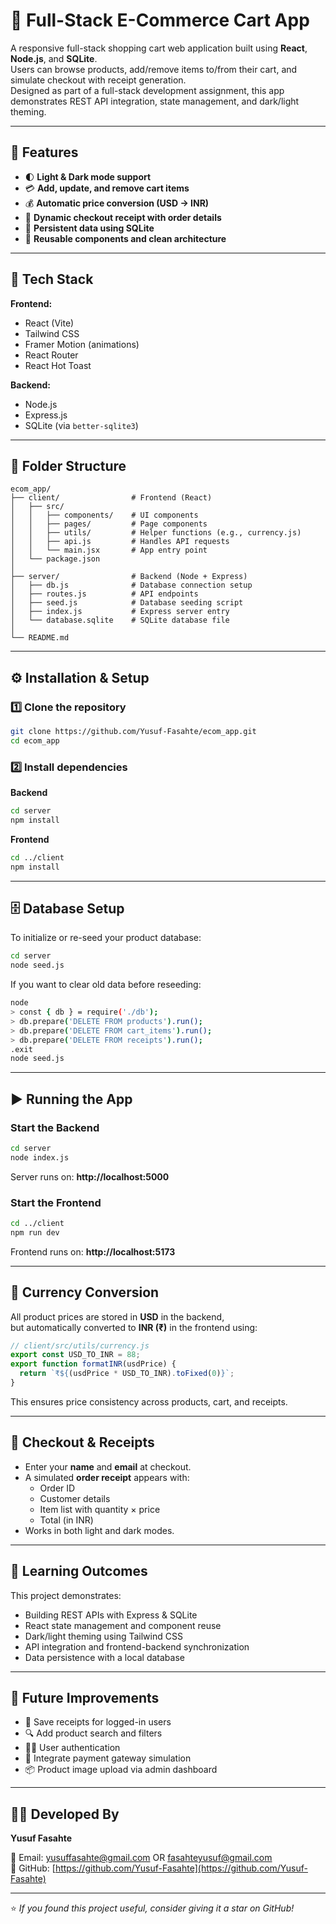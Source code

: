 # 🛒 Full-Stack E-Commerce Cart App

A responsive full-stack shopping cart web application built using **React**, **Node.js**, and **SQLite**.  
Users can browse products, add/remove items to/from their cart, and simulate checkout with receipt generation.  
Designed as part of a full-stack development assignment, this app demonstrates REST API integration, state management, and dark/light theming.

---

## 🚀 Features

- 🌓 **Light & Dark mode support**
- 💳 **Add, update, and remove cart items**
- 💰 **Automatic price conversion (USD → INR)**
- 🧾 **Dynamic checkout receipt with order details**
- 💾 **Persistent data using SQLite**
- 🔄 **Reusable components and clean architecture**

---

## 🧩 Tech Stack

**Frontend:**

- React (Vite)
- Tailwind CSS
- Framer Motion (animations)
- React Router
- React Hot Toast

**Backend:**

- Node.js
- Express.js
- SQLite (via `better-sqlite3`)

---

## 📁 Folder Structure

```
ecom_app/
├── client/                # Frontend (React)
│   ├── src/
│   │   ├── components/    # UI components
│   │   ├── pages/         # Page components
│   │   ├── utils/         # Helper functions (e.g., currency.js)
│   │   ├── api.js         # Handles API requests
│   │   └── main.jsx       # App entry point
│   └── package.json
│
├── server/                # Backend (Node + Express)
│   ├── db.js              # Database connection setup
│   ├── routes.js          # API endpoints
│   ├── seed.js            # Database seeding script
│   ├── index.js           # Express server entry
│   └── database.sqlite    # SQLite database file
│
└── README.md
```

---

## ⚙️ Installation & Setup

### 1️⃣ Clone the repository

```bash
git clone https://github.com/Yusuf-Fasahte/ecom_app.git
cd ecom_app
```

### 2️⃣ Install dependencies

**Backend**

```bash
cd server
npm install
```

**Frontend**

```bash
cd ../client
npm install
```

---

## 🗄️ Database Setup

To initialize or re-seed your product database:

```bash
cd server
node seed.js
```

If you want to clear old data before reseeding:

```bash
node
> const { db } = require('./db');
> db.prepare('DELETE FROM products').run();
> db.prepare('DELETE FROM cart_items').run();
> db.prepare('DELETE FROM receipts').run();
.exit
node seed.js
```

---

## ▶️ Running the App

### Start the Backend

```bash
cd server
node index.js
```

Server runs on: **http://localhost:5000**

### Start the Frontend

```bash
cd ../client
npm run dev
```

Frontend runs on: **http://localhost:5173**

---

## 💱 Currency Conversion

All product prices are stored in **USD** in the backend,  
but automatically converted to **INR (₹)** in the frontend using:

```js
// client/src/utils/currency.js
export const USD_TO_INR = 88;
export function formatINR(usdPrice) {
  return `₹${(usdPrice * USD_TO_INR).toFixed(0)}`;
}
```

This ensures price consistency across products, cart, and receipts.

---

## 🧾 Checkout & Receipts

- Enter your **name** and **email** at checkout.
- A simulated **order receipt** appears with:
  - Order ID
  - Customer details
  - Item list with quantity × price
  - Total (in INR)
- Works in both light and dark modes.

---

## 🧠 Learning Outcomes

This project demonstrates:

- Building REST APIs with Express & SQLite
- React state management and component reuse
- Dark/light theming using Tailwind CSS
- API integration and frontend-backend synchronization
- Data persistence with a local database

---

## 🧰 Future Improvements

- 🧾 Save receipts for logged-in users
- 🔍 Add product search and filters
- 🧑‍💻 User authentication
- 💸 Integrate payment gateway simulation
- 📦 Product image upload via admin dashboard

---

## 👨‍💻 Developed By

**Yusuf Fasahte**  

📧 Email: yusuffasahte@gmail.com OR fasahteyusuf@gmail.com  
💼 GitHub: [https://github.com/Yusuf-Fasahte](https://github.com/Yusuf-Fasahte)

---

⭐ _If you found this project useful, consider giving it a star on GitHub!_
